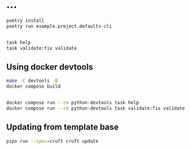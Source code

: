 # ...

```bash
poetry install
poetry run example.project.defaults-cli


task help
task validate:fix validate

```

## Using docker devtools

```bash
make -C devtools -B
docker compose build


docker compose run --rm python-devtools task help
docker compose run --rm python-devtools task validate:fix validate

```

## Updating from template base

```bash
pipx run --spec=cruft cruft update
```

